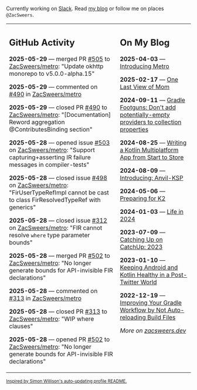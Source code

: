 Currently working on [Slack](https://slack.com/). Read [my blog](https://zacsweers.dev/) or follow me on places `@ZacSweers`.

<table><tr><td valign="top" width="60%">

## GitHub Activity
<!-- githubActivity starts -->
**2025-05-29** — merged PR [#505](https://github.com/ZacSweers/metro/pull/505) to [ZacSweers/metro](https://github.com/ZacSweers/metro): "Update okhttp monorepo to v5.0.0-alpha.15"

**2025-05-29** — commented on [#490](https://github.com/ZacSweers/metro/pull/490#issuecomment-2919385077) in [ZacSweers/metro](https://github.com/ZacSweers/metro)

**2025-05-29** — closed PR [#490](https://github.com/ZacSweers/metro/pull/490) to [ZacSweers/metro](https://github.com/ZacSweers/metro): "[Documentation] Reword aggregation @ContributesBinding section"

**2025-05-28** — opened issue [#503](https://github.com/ZacSweers/metro/issues/503) on [ZacSweers/metro](https://github.com/ZacSweers/metro): "Support capturing+asserting IR failure messages in compiler-tests"

**2025-05-28** — closed issue [#498](https://github.com/ZacSweers/metro/issues/498) on [ZacSweers/metro](https://github.com/ZacSweers/metro): "FirUserTypeRefImpl cannot be cast to class FirResolvedTypeRef with generics"

**2025-05-28** — closed issue [#312](https://github.com/ZacSweers/metro/issues/312) on [ZacSweers/metro](https://github.com/ZacSweers/metro): "FIR cannot resolve `where` type parameter bounds"

**2025-05-28** — merged PR [#502](https://github.com/ZacSweers/metro/pull/502) to [ZacSweers/metro](https://github.com/ZacSweers/metro): "No longer generate bounds for API-invisible FIR declarations"

**2025-05-28** — commented on [#313](https://github.com/ZacSweers/metro/pull/313#issuecomment-2917999244) in [ZacSweers/metro](https://github.com/ZacSweers/metro)

**2025-05-28** — closed PR [#313](https://github.com/ZacSweers/metro/pull/313) to [ZacSweers/metro](https://github.com/ZacSweers/metro): "WIP where clauses"

**2025-05-28** — opened PR [#502](https://github.com/ZacSweers/metro/pull/502) to [ZacSweers/metro](https://github.com/ZacSweers/metro): "No longer generate bounds for API-invisible FIR declarations"
<!-- githubActivity ends -->
</td><td valign="top" width="40%">

## On My Blog
<!-- blog starts -->
**2025-04-03** — [Introducing Metro](https://www.zacsweers.dev/introducing-metro/)

**2025-02-17** — [One Last View of Mom](https://www.zacsweers.dev/one-last-view-of-mom/)

**2024-09-11** — [Gradle Footguns: Don't add potentially-empty providers to collection properties](https://www.zacsweers.dev/gradle-footgun-adding-empty-providers-to-collection-properties/)

**2024-08-25** — [Writing a Kotlin Multiplatform App from Start to Store](https://www.zacsweers.dev/writing-a-kotlin-multiplatform-app-from-start-to-store/)

**2024-08-09** — [Introducing: Anvil-KSP](https://www.zacsweers.dev/introducing-anvil-ksp/)

**2024-05-06** — [Preparing for K2](https://www.zacsweers.dev/preparing-for-k2/)

**2024-01-03** — [Life in 2024](https://www.zacsweers.dev/life-in-2024/)

**2023-07-09** — [Catching Up on CatchUp: 2023](https://www.zacsweers.dev/catching-up-on-catchup-2023/)

**2023-01-10** — [Keeping Android and Kotlin Healthy in a Post-Twitter World](https://www.zacsweers.dev/keeping-android-healthy/)

**2022-12-19** — [Improving Your Gradle Workflow by Not Auto-reloading Build Files](https://www.zacsweers.dev/improving-your-workflow-by-not-auto-reloading-build-files/)
<!-- blog ends -->
_More on [zacsweers.dev](https://zacsweers.dev/)_
</td></tr></table>

<sub><a href="https://simonwillison.net/2020/Jul/10/self-updating-profile-readme/">Inspired by Simon Willison's auto-updating profile README.</a></sub>